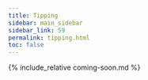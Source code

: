 ```yaml
---
title: Tipping
sidebar: main_sidebar
sidebar_link: 59
permalink: tipping.html
toc: false
---
```


{% include_relative coming-soon.md %}